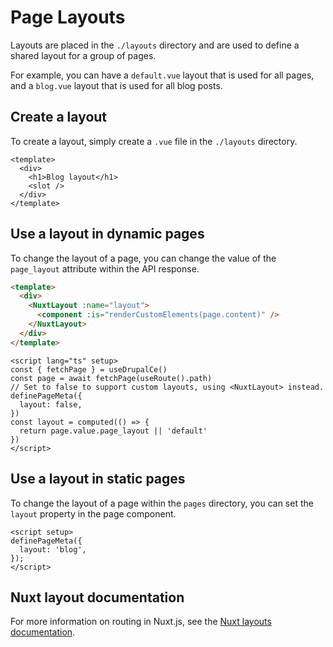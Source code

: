 # Page Layouts

Layouts are placed in the `./layouts` directory and are used to define a shared layout for a group of pages. 

For example, you can have a `default.vue` layout that is used for all pages, and a `blog.vue` layout that is used for all blog posts.

## Create a layout

To create a layout, simply create a `.vue` file in the `./layouts` directory.

```vue
<template>
  <div>
    <h1>Blog layout</h1>
    <slot />
  </div>
</template>
```

## Use a layout in dynamic pages

To change the layout of a page, you can change the value of the `page_layout` attribute within the API response.

```html
<template>
  <div>
    <NuxtLayout :name="layout">
      <component :is="renderCustomElements(page.content)" />
    </NuxtLayout>
  </div>
</template>
```
```vue
<script lang="ts" setup>
const { fetchPage } = useDrupalCe()
const page = await fetchPage(useRoute().path)
// Set to false to support custom layouts, using <NuxtLayout> instead.
definePageMeta({
  layout: false,
})
const layout = computed(() => {
  return page.value.page_layout || 'default'
})
</script>
```

## Use a layout in static pages

To change the layout of a page within the `pages` directory, you can set the `layout` property in the page component.

```vue
<script setup>
definePageMeta({
  layout: 'blog',
});
</script>
```

## Nuxt layout documentation

For more information on routing in Nuxt.js, see the [Nuxt layouts documentation](https://nuxt.com/docs/guide/directory-structure/layouts).